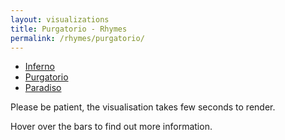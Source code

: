 ```yaml
---
layout: visualizations
title: Purgatorio - Rhymes
permalink: /rhymes/purgatorio/
---
```


<ul class="submenu">
  <li><a href="../inferno/">Inferno</a></li>
  <li><a href="#" class="active">Purgatorio</a></li>
  <li><a href="../paradiso/">Paradiso</a></li>
</ul>

Please be patient, the visualisation takes few seconds to render.

Hover over the bars to find out more information.

<div class="loading"></div>

<div class="collapsible">
  <svg width="1080" height="47300" id="stacked_pur"></svg>
</div>